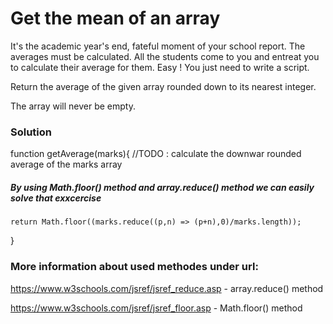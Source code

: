 # Get the mean of an array

It's the academic year's end, fateful moment of your school report. The averages must be calculated. All the students come to you and entreat you to calculate their average for them. Easy ! You just need to write a script.

Return the average of the given array rounded down to its nearest integer.

The array will never be empty.

### Solution

function getAverage(marks){
//TODO : calculate the downwar rounded average of the marks array

##### By using Math.floor() method and array.reduce() method we can easily solve that exxcercise

    return Math.floor((marks.reduce((p,n) => (p+n),0)/marks.length));

}

### More information about used methodes under url:

https://www.w3schools.com/jsref/jsref_reduce.asp - array.reduce() method

https://www.w3schools.com/jsref/jsref_floor.asp - Math.floor() method
